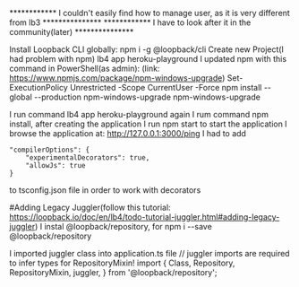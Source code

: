 ************  I couldn't easily find how to manage user, as it is very different from lb3 ***************
************  I have to look after it in the community(later) ***************


Install Loopback CLI globally:
npm i -g @loopback/cli
Create new Project(I had problem with npm)
lb4 app heroku-playground
I updated npm with this command in PowerShell(as admin):
(link: https://www.npmjs.com/package/npm-windows-upgrade)
Set-ExecutionPolicy Unrestricted -Scope CurrentUser -Force
npm install --global --production npm-windows-upgrade
npm-windows-upgrade

I run command lb4 app heroku-playground again
I rum command npm install, after creating the application
I run npm start to start the application
I browse the application at:
http://127.0.0.1:3000/ping
I had to add

    "compilerOptions": {
        "experimentalDecorators": true,
        "allowJs": true
    }
to tsconfig.json file in order to work with decorators

#Adding Legacy Juggler(follow this tutorial: https://loopback.io/doc/en/lb4/todo-tutorial-juggler.html#adding-legacy-juggler)
I instal @loopback/repository, for
npm i --save @loopback/repository


I imported juggler class into application.ts file
// juggler imports are required to infer types for RepositoryMixin!
import {
  Class,
  Repository,
  RepositoryMixin,
  juggler,
} from '@loopback/repository';
